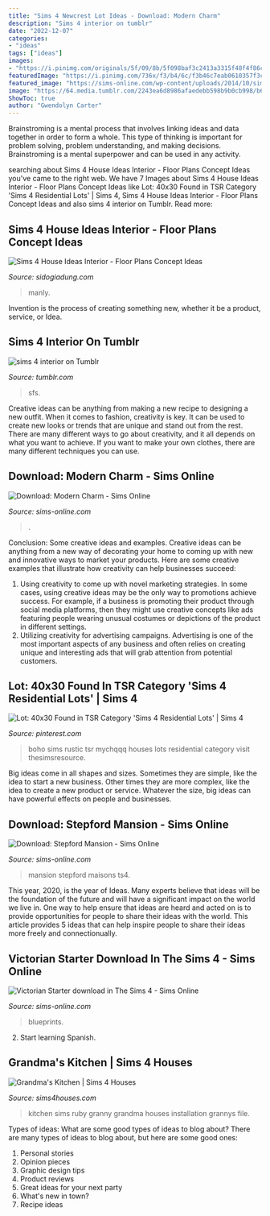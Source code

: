 ```yaml
---
title: "Sims 4 Newcrest Lot Ideas - Download: Modern Charm"
description: "Sims 4 interior on tumblr"
date: "2022-12-07"
categories:
- "ideas"
tags: ["ideas"]
images:
- "https://i.pinimg.com/originals/5f/09/8b/5f098baf3c2413a3315f48f4f86c45d2.jpg"
featuredImage: "https://i.pinimg.com/736x/f3/b4/6c/f3b46c7eab0610357f3c99f09ebe1329.jpg"
featured_image: "https://sims-online.com/wp-content/uploads/2014/10/sims-4-download-house-modern-charm-bedroom2.jpg"
image: "https://64.media.tumblr.com/2243ea6d8986afaedebb598b9b0cb998/b6e44e7f67e30924-14/s2048x3072/225849340601c48ec65d4fc97d79b5d60fd95b53.jpg"
ShowToc: true
author: "Gwendolyn Carter"
---
```



Brainstroming is a mental process that involves linking ideas and data together in order to form a whole. This type of thinking is important for problem solving, problem understanding, and making decisions. Brainstroming is a mental superpower and can be used in any activity.

	

		
searching about Sims 4 House Ideas Interior - Floor Plans Concept Ideas you've came to the right web. We have 7 Images about Sims 4 House Ideas Interior - Floor Plans Concept Ideas like Lot: 40x30 Found in TSR Category &#039;Sims 4 Residential Lots&#039; | Sims 4, Sims 4 House Ideas Interior - Floor Plans Concept Ideas and also sims 4 interior on Tumblr. Read more:
		
    
## Sims 4 House Ideas Interior - Floor Plans Concept Ideas

<img loading=lazy src="https://i.pinimg.com/originals/5f/09/8b/5f098baf3c2413a3315f48f4f86c45d2.jpg" onerror="this.onerror=null;this.src='https://tse3.mm.bing.net/th?id=OIP.bYFaQCQyDfMFzo_OVnskHwHaEK&amp;pid=15.1';" alt="Sims 4 House Ideas Interior - Floor Plans Concept Ideas">

_Source: sidogiadung.com_

>manly. 

	

Invention is the process of creating something new, whether it be a product, service, or Idea.

    
## Sims 4 Interior On Tumblr

<img loading=lazy src="https://64.media.tumblr.com/2243ea6d8986afaedebb598b9b0cb998/b6e44e7f67e30924-14/s2048x3072/225849340601c48ec65d4fc97d79b5d60fd95b53.jpg" onerror="this.onerror=null;this.src='https://tse2.mm.bing.net/th?id=OIP.kyLTb0M7oVSaLtXlRi0WxgHaEK&amp;pid=15.1';" alt="sims 4 interior on Tumblr">

_Source: tumblr.com_

>sfs. 

	

Creative ideas can be anything from making a new recipe to designing a new outfit. When it comes to fashion, creativity is key. It can be used to create new looks or trends that are unique and stand out from the rest. There are many different ways to go about creativity, and it all depends on what you want to achieve. If you want to make your own clothes, there are many different techniques you can use.

    
## Download: Modern Charm - Sims Online

<img loading=lazy src="https://sims-online.com/wp-content/uploads/2014/10/sims-4-download-house-modern-charm-bedroom2.jpg" onerror="this.onerror=null;this.src='https://tse1.mm.bing.net/th?id=OIP.Q_YWSESEF0XWtUU6-dCgZwHaEw&amp;pid=15.1';" alt="Download: Modern Charm - Sims Online">

_Source: sims-online.com_

>. 

	

Conclusion: Some creative ideas and examples.
Creative ideas can be anything from a new way of decorating your home to coming up with new and innovative ways to market your products. Here are some creative examples that illustrate how creativity can help businesses succeed:
1. Using creativity to come up with novel marketing strategies. In some cases, using creative ideas may be the only way to promotions achieve success. For example, if a business is promoting their product through social media platforms, then they might use creative concepts like ads featuring people wearing unusual costumes or depictions of the product in different settings.
2. Utilizing creativity for advertising campaigns. Advertising is one of the most important aspects of any business and often relies on creating unique and interesting ads that will grab attention from potential customers.

    
## Lot: 40x30 Found In TSR Category &#039;Sims 4 Residential Lots&#039; | Sims 4

<img loading=lazy src="https://i.pinimg.com/736x/f3/b4/6c/f3b46c7eab0610357f3c99f09ebe1329.jpg" onerror="this.onerror=null;this.src='https://tse3.mm.bing.net/th?id=OIP.2Bd9sQUZ2qoP4FBn3Acx3wHaFj&amp;pid=15.1';" alt="Lot: 40x30 Found in TSR Category &#039;Sims 4 Residential Lots&#039; | Sims 4">

_Source: pinterest.com_

>boho sims rustic tsr mychqqq houses lots residential category visit thesimsresource. 

	

Big ideas come in all shapes and sizes. Sometimes they are simple, like the idea to start a new business. Other times they are more complex, like the idea to create a new product or service. Whatever the size, big ideas can have powerful effects on people and businesses.

    
## Download: Stepford Mansion - Sims Online

<img loading=lazy src="https://sims-online.com/wp-content/uploads/2014/09/the-sims-4-stepford-mansion-1.jpg" onerror="this.onerror=null;this.src='https://tse4.mm.bing.net/th?id=OIP.ZUUw8rr0tXnkJ4TC_v-bYgHaEw&amp;pid=15.1';" alt="Download: Stepford Mansion - Sims Online">

_Source: sims-online.com_

>mansion stepford maisons ts4. 

	

This year, 2020, is the year of Ideas. Many experts believe that ideas will be the foundation of the future and will have a significant impact on the world we live in. One way to help ensure that ideas are heard and acted on is to provide opportunities for people to share their ideas with the world. This article provides 5 ideas that can help inspire people to share their ideas more freely and connectionually.

    
## Victorian Starter Download In The Sims 4 - Sims Online

<img loading=lazy src="https://sims-online.com/wp-content/uploads/2015/02/sims-4-download-victorian-starter-floorplan.jpg" onerror="this.onerror=null;this.src='https://tse4.mm.bing.net/th?id=OIP.t3oyXOl1xWzf5eQ9WSVq2AHaEE&amp;pid=15.1';" alt="Victorian Starter download in The Sims 4 - Sims Online">

_Source: sims-online.com_

>blueprints. 

	

2) Start learning Spanish.

    
## Grandma&#039;s Kitchen | Sims 4 Houses

<img loading=lazy src="https://3.bp.blogspot.com/-KU65egdPxmU/VYrowzgtn9I/AAAAAAAAAIg/UXETPp6YdhE/s1600/kitchen-old-sims-4.jpg" onerror="this.onerror=null;this.src='https://tse1.mm.bing.net/th?id=OIP.OUJkqX1UILC1BE_FjdLGdgHaEK&amp;pid=15.1';" alt="Grandma&#039;s Kitchen | Sims 4 Houses">

_Source: sims4houses.com_

>kitchen sims ruby granny grandma houses installation grannys file. 

	

Types of ideas: What are some good types of ideas to blog about?
There are many types of ideas to blog about, but here are some good ones:
1. Personal stories 
2. Opinion pieces 
3. Graphic design tips 
4. Product reviews 
5. Great ideas for your next party 
6. What's new in town? 
7. Recipe ideas 

